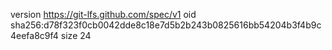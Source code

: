version https://git-lfs.github.com/spec/v1
oid sha256:d78f323f0cb0042dde8c18e7d5b2b243b0825616bb54204b3f4b9c4eefa8c9f4
size 24
